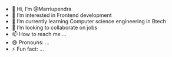 - 👋 Hi, I’m @Marriupendra
- 👀 I’m interested in Frontend development 
- 🌱 I’m currently learning Computer science engineering in Btech 
- 💞️ I’m looking to collaborate on jobs 
- 📫 How to reach me ...
- 😄 Pronouns: ...
- ⚡ Fun fact: ...

<!---
Marriupendra/Marriupendra is a ✨ special ✨ repository because its `README.md` (this file) appears on your GitHub profile.
You can click the Preview link to take a look at your changes.
--->
